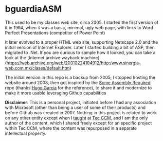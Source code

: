 # bguardiaASM

This used to be my classes web site, circa 2005. I started the first version of it in 1994, when it was a basic, minimal, ugly web page, with links to Word Perfect Presentations (competitor of Power Point)

It later evolved to a proper HTML web site, supporting Netscape 2.0 and the initial version of Internet Explorer. Later I started building a bit of ASP, then migrated to .Net. If you are curious to sample how it looked, you can take a look at the [Internet archive wayback machine] (https://web.archive.org/web/20010224104912/http:/www.sinergia-web.com.mx/clases/default.htm)

The initial version in this repo is a backup from 2005; I stopped hosting the website around 2008, then got inspired by the [Some Assembly Required](https://github.com/hackclub/some-assembly-required) repo (thanks [Hugo Garcia](https://github.com/orgs/socialrewind/people/HugoGaMo) for the reference), to share it and modernize to make it more usable leveraging Github capabilities

**Disclaimer**: This is a personal project, initiated before I had any association with Microsoft (other than being a user of some of their products) and before Github was created in 2007.
Nothing in this project is related to work on any other entity except when I [taught](https://web.archive.org/web/19980425113543/http:/anubis.ccm.itesm.mx/htdocs/profesores.html) at [Tec CCM](https://tec.mx/en/ciudad-de-mexico-campus), and I am the only author of the content, which I shared freely except for an specific project within Tec CCM, where the content was repurposed in a separate intellectual property.
